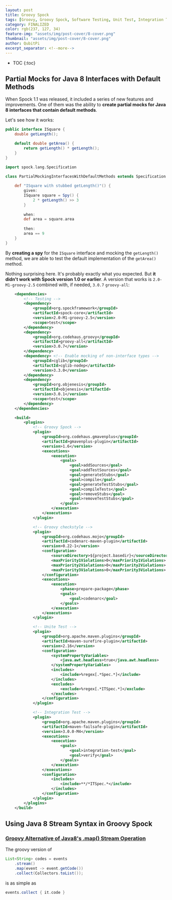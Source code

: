 ```yaml
---
layout: post
title: Groovy Spock
tags: [Groovy, Groovy Spock, Software Testing, Unit Test, Integration Test, Functional Test, JVM, Java, Testing]
category: FINALIZED
color: rgb(237, 127, 34)
feature-img: "assets/img/post-cover/8-cover.png"
thumbnail: "assets/img/post-cover/8-cover.png"
author: QubitPi
excerpt_separator: <!--more-->
---
```


<!--more-->

* TOC
{:toc}

## Partial Mocks for Java 8 Interfaces with Default Methods

When Spock 1.1 was released, it included a series of new features and improvements. One of them was the ability to
**create partial mocks for Java 8 interfaces that contain default methods**.

Let's see how it works:

```java
public interface ISquare {
    double getLength();

    default double getArea() {
        return getLength() * getLength();
    }
}
```

```groovy
import spock.lang.Specification

class PartialMockingInterfacesWithDefaultMethods extends Specification {
    
    def "ISquare with stubbed getLength()"() {
        given:
        ISquare square = Spy() {
            2 * getLength() >> 3
        }
        
        when:
        def area = square.area
        
        then:
        area == 9
    }
}
```

By **creating a spy** for the `ISquare` interface and mocking the `getLength()` method, we are able to test the default
implementation of the `getArea()` method.

Nothing surprising here. It's probably exactly what you expected. But **it didn't work with Spock version 1.0 or
earlier**. A version that works is `2.0-M1-groovy-2.5` combined with, if needed, `3.0.7` `groovy-all`:

```xml
    <dependencies>
        <!-- Testing -->
        <dependency>
            <groupId>org.spockframework</groupId>
            <artifactId>spock-core</artifactId>
            <version>2.0-M1-groovy-2.5</version>
            <scope>test</scope>
        </dependency>
        <dependency>
            <groupId>org.codehaus.groovy</groupId>
            <artifactId>groovy-all</artifactId>
            <version>3.0.7</version>
        </dependency>
        <dependency> <!-- Enable mocking of non-interface types -->
            <groupId>cglib</groupId>
            <artifactId>cglib-nodep</artifactId>
            <version>3.3.0</version>
        </dependency>
        <dependency>
            <groupId>org.objenesis</groupId>
            <artifactId>objenesis</artifactId>
            <version>3.0.1</version>
            <scope>test</scope>
        </dependency>
    </dependencies>

    <build>
        <plugins>
            <!-- Groovy Spock -->
            <plugin>
                <groupId>org.codehaus.gmavenplus</groupId>
                <artifactId>gmavenplus-plugin</artifactId>
                <version>1.6</version>
                <executions>
                    <execution>
                        <goals>
                            <goal>addSources</goal>
                            <goal>addTestSources</goal>
                            <goal>generateStubs</goal>
                            <goal>compile</goal>
                            <goal>generateTestStubs</goal>
                            <goal>compileTests</goal>
                            <goal>removeStubs</goal>
                            <goal>removeTestStubs</goal>
                        </goals>
                    </execution>
                </executions>
            </plugin>

            <!-- Groovy checkstyle -->
            <plugin>
                <groupId>org.codehaus.mojo</groupId>
                <artifactId>codenarc-maven-plugin</artifactId>
                <version>0.22-1</version>
                <configuration>
                    <sourceDirectory>${project.basedir}</sourceDirectory>
                    <maxPriority1Violations>0</maxPriority1Violations>
                    <maxPriority2Violations>0</maxPriority2Violations>
                    <maxPriority3Violations>0</maxPriority3Violations>
                </configuration>
                <executions>
                    <execution>
                        <phase>prepare-package</phase>
                        <goals>
                            <goal>codenarc</goal>
                        </goals>
                    </execution>
                </executions>
            </plugin>

            <!-- Unite Test -->
            <plugin>
                <groupId>org.apache.maven.plugins</groupId>
                <artifactId>maven-surefire-plugin</artifactId>
                <version>2.16</version>
                <configuration>
                    <systemPropertyVariables>
                        <java.awt.headless>true</java.awt.headless>
                    </systemPropertyVariables>
                    <includes>
                        <include>%regex[.*Spec.*]</include>
                    </includes>
                    <excludes>
                        <exclude>%regex[.*ITSpec.*]</exclude>
                    </excludes>
                </configuration>
            </plugin>

            <!-- Integration Test -->
            <plugin>
                <groupId>org.apache.maven.plugins</groupId>
                <artifactId>maven-failsafe-plugin</artifactId>
                <version>3.0.0-M4</version>
                <executions>
                    <execution>
                        <goals>
                            <goal>integration-test</goal>
                            <goal>verify</goal>
                        </goals>
                    </execution>
                </executions>
                <configuration>
                    <includes>
                        <include>**/*ITSpec.*</include>
                    </includes>
                </configuration>
            </plugin>
        </plugins>
    </build>
```

## Using Java 8 Stream Syntax in Groovy Spock

### [Groovy Alternative of Java8's .map() Stream Operation](https://stackoverflow.com/a/47184709)

The groovy version of 

```java
List<String> codes = events
    .stream()
    .map(event -> event.getCode())
    .collect(Collectors.toList());
```

is as simple as

```groovy
events.collect { it.code }
```
